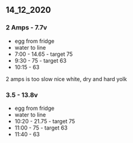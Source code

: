 
## 14_12_2020

### 2 Amps - 7.7v
  - egg from fridge
  - water to line
  - 7:00 - 14.65 - target 75
  - 9:30 - 75  - target 63
  - 10:15 - 63
  
2 amps is too slow
nice white, dry and hard yolk


### 3.5 - 13.8v
  - egg from fridge
  - water to line
  - 10:20 - 21.75 - target 75
  - 11:00 - 75 - target 63
  - 11:40 - 63
